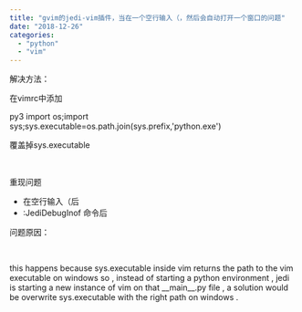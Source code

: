 ```yaml
---
title: "gvim的jedi-vim插件，当在一个空行输入（，然后会自动打开一个窗口的问题"
date: "2018-12-26"
categories: 
  - "python"
  - "vim"
---
```


解决方法：

在vimrc中添加

py3 import os;import sys;sys.executable=os.path.join(sys.prefix,'python.exe')

覆盖掉sys.executable

 

重现问题

- 在空行输入（后
- :JediDebugInof 命令后

问题原因：

 

this happens because sys.executable inside vim returns the path to the vim executable on windows so , instead of starting a python environment , jedi is starting a new instance of vim on that \_\_main\_\_.py file , a solution would be overwrite sys.executable with the right path on windows .
